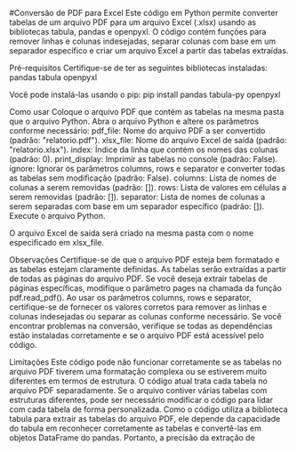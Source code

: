 #Conversão de PDF para Excel
Este código em Python permite converter tabelas de um arquivo PDF para um arquivo Excel (.xlsx) usando as bibliotecas tabula, pandas e openpyxl. O código contém funções para remover linhas e colunas indesejadas, separar colunas com base em um separador específico e criar um arquivo Excel a partir das tabelas extraídas.

Pré-requisitos
Certifique-se de ter as seguintes bibliotecas instaladas:
pandas
tabula
openpyxl

Você pode instalá-las usando o pip:
pip install pandas tabula-py openpyxl

Como usar
Coloque o arquivo PDF que contém as tabelas na mesma pasta que o arquivo Python.
Abra o arquivo Python e altere os parâmetros conforme necessário:
pdf_file: Nome do arquivo PDF a ser convertido (padrão: "relatorio.pdf").
xlsx_file: Nome do arquivo Excel de saída (padrão: "relatorio.xlsx").
index: Índice da linha que contém os nomes das colunas (padrão: 0).
print_display: Imprimir as tabelas no console (padrão: False).
ignore: Ignorar os parâmetros columns, rows e separator e converter todas as tabelas sem modificação (padrão: False).
columns: Lista de nomes de colunas a serem removidas (padrão: []).
rows: Lista de valores em células a serem removidas (padrão: []).
separator: Lista de nomes de colunas a serem separadas com base em um separador específico (padrão: []).
Execute o arquivo Python.

O arquivo Excel de saída será criado na mesma pasta com o nome especificado em xlsx_file.

Observações
Certifique-se de que o arquivo PDF esteja bem formatado e as tabelas estejam claramente definidas.
As tabelas serão extraídas a partir de todas as páginas do arquivo PDF. Se você deseja extrair tabelas de páginas específicas, modifique o parâmetro pages na chamada da função pdf.read_pdf().
Ao usar os parâmetros columns, rows e separator, certifique-se de fornecer os valores corretos para remover as linhas e colunas indesejadas ou separar as colunas conforme necessário.
Se você encontrar problemas na conversão, verifique se todas as dependências estão instaladas corretamente e se o arquivo PDF está acessível pelo código.

Limitações
Este código pode não funcionar corretamente se as tabelas no arquivo PDF tiverem uma formatação complexa ou se estiverem muito diferentes em termos de estrutura.
O código atual trata cada tabela no arquivo PDF separadamente. Se o arquivo contiver várias tabelas com estruturas diferentes, pode ser necessário modificar o código para lidar com cada tabela de forma personalizada.
Como o código utiliza a biblioteca tabula para extrair as tabelas do arquivo PDF, ele depende da capacidade do tabula em reconhecer corretamente as tabelas e convertê-las em objetos DataFrame do pandas. Portanto, a precisão da extração de 
